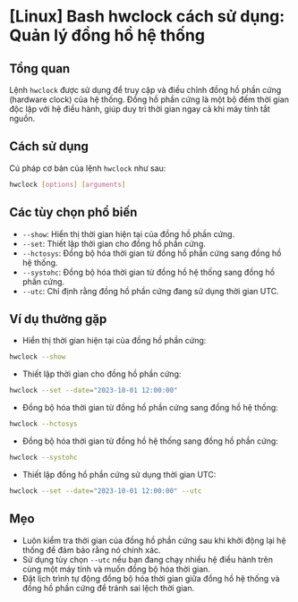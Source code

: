 # [Linux] Bash hwclock cách sử dụng: Quản lý đồng hồ hệ thống

## Tổng quan
Lệnh `hwclock` được sử dụng để truy cập và điều chỉnh đồng hồ phần cứng (hardware clock) của hệ thống. Đồng hồ phần cứng là một bộ đếm thời gian độc lập với hệ điều hành, giúp duy trì thời gian ngay cả khi máy tính tắt nguồn.

## Cách sử dụng
Cú pháp cơ bản của lệnh `hwclock` như sau:
```bash
hwclock [options] [arguments]
```

## Các tùy chọn phổ biến
- `--show`: Hiển thị thời gian hiện tại của đồng hồ phần cứng.
- `--set`: Thiết lập thời gian cho đồng hồ phần cứng.
- `--hctosys`: Đồng bộ hóa thời gian từ đồng hồ phần cứng sang đồng hồ hệ thống.
- `--systohc`: Đồng bộ hóa thời gian từ đồng hồ hệ thống sang đồng hồ phần cứng.
- `--utc`: Chỉ định rằng đồng hồ phần cứng đang sử dụng thời gian UTC.

## Ví dụ thường gặp
- Hiển thị thời gian hiện tại của đồng hồ phần cứng:
```bash
hwclock --show
```

- Thiết lập thời gian cho đồng hồ phần cứng:
```bash
hwclock --set --date="2023-10-01 12:00:00"
```

- Đồng bộ hóa thời gian từ đồng hồ phần cứng sang đồng hồ hệ thống:
```bash
hwclock --hctosys
```

- Đồng bộ hóa thời gian từ đồng hồ hệ thống sang đồng hồ phần cứng:
```bash
hwclock --systohc
```

- Thiết lập đồng hồ phần cứng sử dụng thời gian UTC:
```bash
hwclock --set --date="2023-10-01 12:00:00" --utc
```

## Mẹo
- Luôn kiểm tra thời gian của đồng hồ phần cứng sau khi khởi động lại hệ thống để đảm bảo rằng nó chính xác.
- Sử dụng tùy chọn `--utc` nếu bạn đang chạy nhiều hệ điều hành trên cùng một máy tính và muốn đồng bộ hóa thời gian.
- Đặt lịch trình tự động đồng bộ hóa thời gian giữa đồng hồ hệ thống và đồng hồ phần cứng để tránh sai lệch thời gian.
